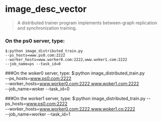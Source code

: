 # image_desc_vector
> A distributed trainer program implements between-graph replication and synchronization training.

### On the ps0 server, type: 
    $:python image_distributed_train.py 
    --ps_hosts=www.ps0.com:2222 
    --worker_hosts=www.worker0.com:2222,www.woker1.com:2222
    --job_name=ps --task_id=0

###On the woker0 server, type:
    $:python image_distributed_train.py \
    --ps_hosts=www.ps0.com:2222 \
    --worker_hosts=www.worker0.com:2222,www.woker1.com:2222 \
    --job_name=woker --task_id=0


###On the worker1 server, type:
    $:python image_distributed_train.py 
    --ps_hosts=www.ps0.com:2222 \
    --worker_hosts=www.worker0.com:2222,www.woker1.co:2222 \
    --job_name=worker --task_id=1
